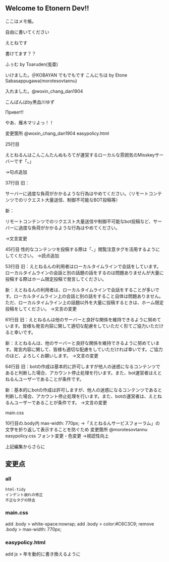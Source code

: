 ## Welcome to Etonern Dev!!

ここはメモ帳。

自由に書いてください

えとねです

書けてます？？

ふぅむ by Toaruden(兎亜)

いけました。＠KOBAYAN
でもでもです
こんにちは by Etone Sabasappugawa(morotesovtannu)

入れました。@woxin_chang_dan1904

こんばんはby黒血川ゆず

Привет!!

やあ、雁木マリよっ！！

変更箇所 @woxin_chang_dan1904
easypolicy.html

25行目　<p>えとねるんはこんこんたんぬもろてが運営するローカルな雰囲気のMisskeyサーバーです「。」</p>
→句点追加

37行目
旧：<p>サーバーに過度な負荷がかかるような行為はやめてください。（リモートコンテンツでのリクエスト大量送信、制御不可能なBOT投稿等）</p>
新：<p>リモートコンテンツでのリクエスト大量送信や制御不可能なbot投稿など、サーバーに過度な負荷がかかるような行為はやめてください。</p>
→文言変更

45行目
性的なコンテンツを投稿する際は「、」閲覧注意タグを活用するようにしてください。
→読点追加

53行目
旧：えとねるんの利用者はローカルタイムラインで会話をしています。ローカルタイムラインの会話と別の話題の話をするのは問題ありませんが大量に投稿する際はホーム限定投稿で発言してください。

新：えとねるんの利用者は、ローカルタイムラインで会話をすることが多いです。ローカルタイムライン上の会話と別の話をすること自体は問題ありません。ただ、ローカルタイムライン上の話題以外を大量に投稿するときは、ホーム限定投稿をしてください。
→文言の変更

61行目
旧：えとねるんは他のサーバーと良好な関係を維持できるように努めています。皆様も発言内容に関して適切な配慮をしていただく形てご協力いただけると幸いです。

新：えとねるんは、他のサーバーと良好な関係を維持できるように努めています。発言内容に関して、皆様も適切な配慮をしていただければ幸いです。ご協力のほど、よろしくお願いします。
→文言の変更

64行目
旧：botの作成は基本的に許可しますが他人の迷惑になるコンテンツであると判断した場合、アカウント停止処理を行います。また、bot運営者はえとねるんユーザーであることが条件です。

新：基本的にbotの作成は許可しますが、他人の迷惑になるコンテンツであると判断した場合、アカウント停止処理を行います。また、botの運営者は、えとねるんユーザーであることが条件です。
→文言の変更

main.css

10行目の.body内 max-width: 770px;
→「えとねるんサービスフォーラム」の文字を折り返して表示することを防ぐため
変更箇所 @morotesovtannu
easypolicy.css
フォント変更・色変更
→視認性向上

上記編集からさらに

## 変更点

### all

    html-tidy
    インデント崩れの修正
    不正なタグの除去

### main.css

add .body > white-space:nowrap;
add .body > color:#C6C3C9;
remove .body > max-width: 770px;

### easypolicy.html

add js > 年を動的に書き換えるように
